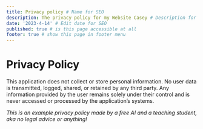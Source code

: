 ```yaml
---
title: Privacy policy # Name for SEO
description: The privacy policy for my Website Casey # Description for SEO
date: '2023-4-14' # Edit date for SEO
published: true # is this page accessible at all
footer: true # show this page in footer menu
---
```


# Privacy Policy

This application does not collect or store personal information. No user data is transmitted, logged, shared, or retained by any third party. Any information provided by the user remains solely under their control and is never accessed or processed by the application’s systems.

*This is an example privacy policy made by a free AI and a teaching student, aka no legal advice or anything!*